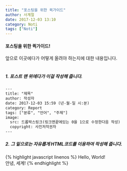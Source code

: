 ```yaml
---
title: "포스팅을 위한 퀵가이드"
author: 사계절
date: 2017-12-03 13:10
category: Noti
tags: ["Noti"]
---
```

#### 포스팅을 위한 퀵가이드! <br>
앞으로 이곳에다가 어떻게 올려야 하는지에 대한 내용입니다. <br> <br>

##### 1. 포스트 맨 위에다가 이걸 작성해 줍니다. <br>
```html
---
title: "제목"
author: 작성자
date: 2017-12-03 15:59 (년-월-일 시:분)
category: Report
tags: ["분류", "언어", "주제"]
image:
  src: 드롭박스링크(링크맨끝에있는 0을 1으로 수정한다음 작성)
  copyright: 사진저작권자
---
```

##### 2. 그 밑으로는 자유롭게 HTML코드를 이용하여 작성해 줍니다. <br>
{% highlight javascript linenos %}
Hello, World! <br>
안녕, 세계!
{% endhighlight %}
